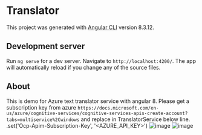 # Translator


This project was generated with [Angular CLI](https://github.com/angular/angular-cli) version 8.3.12.

## Development server

Run `ng serve` for a dev server. Navigate to `http://localhost:4200/`. The app will automatically reload if you change any of the source files.

## About

This is demo for Azure text translator service with angular 8.
Please get a subscription key from azure   `https://docs.microsoft.com/en-us/azure/cognitive-services/cognitive-services-apis-create-account?tabs=multiservice%2Cwindows` and replace in TranslatorService below line.
.set('Ocp-Apim-Subscription-Key', '<AZURE_API_KEY>')
![image](https://user-images.githubusercontent.com/87192686/142725336-cfd1b8cc-1f87-4e51-ad43-3b3cdd40ecfb.png)
![image](https://user-images.githubusercontent.com/87192686/142725343-f0a22ff4-952a-4bf5-8536-851276443196.png)
